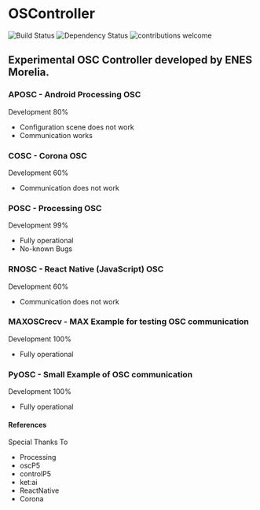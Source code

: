 # OSController

![Build Status](https://travis-ci.org/dwyl/esta.svg?branch=master)
![Dependency Status](https://david-dm.org/dwyl/esta.svg)
![contributions welcome](https://img.shields.io/badge/contributions-welcome-brightgreen.svg?style=flat)

## Experimental OSC Controller developed by ENES Morelia.

### APOSC - Android Processing OSC

Development  80%

* Configuration scene does not work
* Communication works


### COSC - Corona OSC

Development 60%

* Communication does not work

### POSC - Processing OSC

Development  99%

* Fully operational
* No-known Bugs

### RNOSC - React Native (JavaScript) OSC

Development 60%

* Communication does not work

### MAXOSCrecv - MAX Example for testing OSC communication

Development 100%

* Fully operational

### PyOSC - Small Example of OSC communication

Development 100%

* Fully operational

#### References

Special Thanks To

* Processing
* oscP5 
* controlP5
* ket:ai
* ReactNative
* Corona




